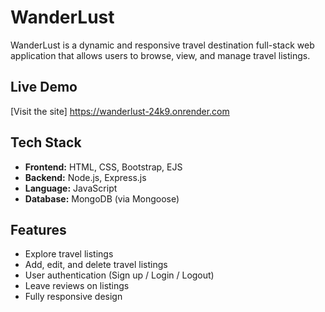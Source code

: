 # WanderLust
WanderLust is a dynamic and responsive travel destination full-stack web application that allows users to browse, view, and manage travel listings.
## Live Demo
[Visit the site] https://wanderlust-24k9.onrender.com
## Tech Stack
- **Frontend:** HTML, CSS, Bootstrap, EJS
- **Backend:** Node.js, Express.js
- **Language:** JavaScript
- **Database:** MongoDB (via Mongoose)
## Features
- Explore travel listings 
- Add, edit, and delete travel listings
- User authentication (Sign up / Login / Logout)
- Leave reviews on listings
- Fully responsive design
